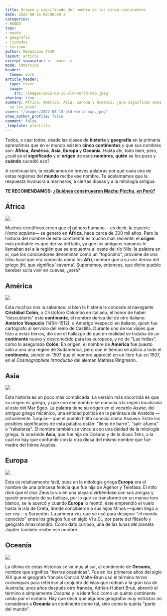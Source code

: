```yaml
---
title: Origen y significado del nombre de los cinco continentes
date: 2022-08-15 00:00:00 Z
categories:
- MUNDO
tags:
- mundo
- geografia
- ciudades
- turismo
author: Redacción TYSM
layout: article
excerpt_separator: <!--more-->
mode: immersive
header:
  theme: dark
article_header:
  type: cover
  image:
    src: /images/2022-08-15-old-world-map.jpeg
sharing: true
summary: África, América, Asia, Europa y Oceanía, ¿qué significan esos nombres y quién
  se los puso?
cover: "/images/2022-08-15-old-world-map.jpeg"
show_author_profile: false
comment: false
_template: plantilla
---
```







Todos, o casi todos, desde las clases de **historia** y **geografía** en la primaria aprendimos que en el mundo existen **cinco** **continentes** y que sus nombres son: **África**, **América**, **Asia**, **Europa** y **Oceanía**. Hasta ahí, todo bien; pero, ¿cuál es el **significado** y el **origen** de esos **nombres**, **quién** se los puso y **cuándo** sucedió eso?

A continuación, te explicamos en breves palabras por qué cada una de estas regiones del **mundo** recibe ese nombre. Te adelantamos que la respuesta involucra a marineros, a ciertas diosas y a la mitología antigua.

**TE RECOMENDAMOS:** [**¿Quiénes construyeron Machu Picchu, en Perú?**](https://blog.tonoysumariachi.com/mundo/2022/11/17/quienes-construyeron-machu-picchu-en-peru.html)

## África

![](https://upload.wikimedia.org/wikipedia/commons/thumb/d/d7/Large-scale-old-map-of-africa-16xx.jpg/993px-Large-scale-old-map-of-africa-16xx.jpg)

Muchos científicos creen que el género humano —es decir, la especie _Homo sapiens_— se generó en **África**, hace cerca de 300 mil años. Pero la historia del nombre de este continente es mucho más reciente: el **origen** más probable es que deriva del latín, ya que los antiguos romanos le llamaban así a la región que se encuentra al oeste del río Nilo; la palabra en sí, que los conocedores denominan como un "topónimo", proviene de una tribu local que era conocida como los **Afri**, nombre que a su vez deriva del griego _ifri_, que significa 'caverna'. Suponemos, entonces, que dicho pueblo bereber solía vivir en cuevas, ¿será?

## América

![](https://upload.wikimedia.org/wikipedia/commons/thumb/d/d4/America_noviter_delineata.jpg/1012px-America_noviter_delineata.jpg)

Esta muchos nos la sabemos: si bien la historia le concede al navegante **Cristóbal Colón**, o Cristoforo Colombo en italiano, el honor de haber "descubierto" este **continente**, el nombre deriva del de otro italiano: **Américo Vespucio** (1454-1512), o Amerigo Vespucci en italiano, quien fue cartógrafo al servicio del reino de Castilla. Durante uno de los viajes que hizo a estas tierras, dio con el hallazgo de que en realidad se trataba de un **continente** nuevo y desconocido para los europeos, y no de "Las Indias", como lo aseguraba **Colón**. En origen, el nombre de **América** fue puesto sólo a una una región de Sudamérica, pero con el tiempo se aplicó a todo el **continente**, siendo en 1507 que el nombre apareció en un libro fue en 1507, en el _Cosmographiae Introductio_ del alemán Mathias Ringmann.

## Asia

![](https://upload.wikimedia.org/wikipedia/commons/thumb/6/68/1550_map_of_Asia_by_Sebastian_M%C3%BCnster.jpg/987px-1550_map_of_Asia_by_Sebastian_M%C3%BCnster.jpg)

Esta historia es un poco más complicada. La versión más socorrida es que su origen es griego, y que con ese nombre se conocía a la región localizada al este del Mar Egeo. La palabra tiene su origen en el vocablo _Aswia_, del antiguo griego micénico, una entidad política en la península de Anatolia —actualmente Turquía— que el pueblo hitita conocía como Assuwa. Entre los posibles significados de esta palabra están: "lleno de barro", "salir afuera" o "rebelarse". El nombre también se vincula con una deidad de la mitología griega, la oceánide **Asia**, que fue hija de Océano y de la diosa Tetis, a la cual no hay que confundir con la otra diosa del mismo nombre que fue madre del héroe Aquiles.

## Europa

![](https://upload.wikimedia.org/wikipedia/commons/thumb/b/b7/Map_of_Europe_in_1920%2C_after_the_Paris_Peace_Conference.jpg/1024px-Map_of_Europe_in_1920%2C_after_the_Paris_Peace_Conference.jpg)

Ésta es relativamente fácil, pues en la mitología griega **Europa** era el nombre de una princesa fenicia que fue hija de Agénor y Telefasa. El mito dice que el dios Zeus la vio en una playa divirtiéndose con sus amigas y quedó prendado de su belleza, por lo que se transformó en un manso toro blanco, se le acercó y cuando **Europa** lo montó, éste emprendió el vuelo hasta la isla de Creta, donde concibieron a sus hijos Minos —quien llegó a ser rey— y Sarpedón. La primera vez que se usó para designar "el mundo conocido" entre los griegos fue en siglo VI a.C., por parte del filósofo y geógrafo Anaximandro. Como dato curioso, una de las lunas del planeta Júpiter también recibe ese nombre.

## Oceanía

![](https://upload.wikimedia.org/wikipedia/commons/thumb/6/69/1814_Thomson_Map_of_Australia%2C_New_Zealand_and_New_Guinea_-_Geographicus_-_Australia-thomson-1814.jpg/951px-1814_Thomson_Map_of_Australia%2C_New_Zealand_and_New_Guinea_-_Geographicus_-_Australia-thomson-1814.jpg)

La última de estas historias se va muy al sur, al continente de **Oceanía**, nombre que significa "tierras oceánicas". Fue en los primeros años del siglo XIX que el geógrafo francés Conrad Malte-Brun usó el término _terres océaniques_ para referirse al conjunto de islas que rodean a la gran isla de Australia; unos años después otro francés, Adrian-Hubert Brué, abrevió el término a simplemente _Océanie_ y la identificó como un quinto continente unido por el océano. Hay que decir que algunos geógrafos muy estrictos no consideran a **Oceanía** un continente como tal, sino como la quinta "parte del mundo".
